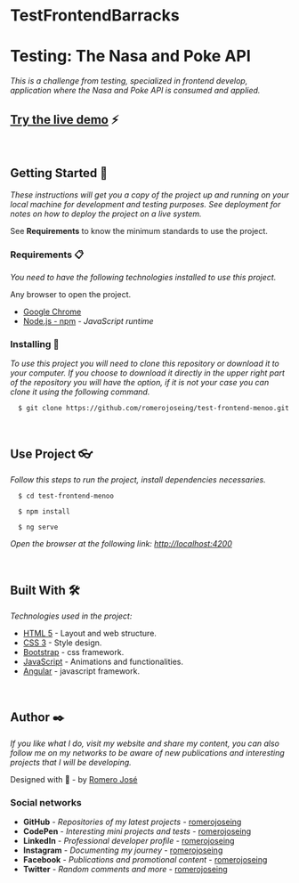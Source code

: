 # TestFrontendBarracks

# Testing: The Nasa and Poke API

_This is a challenge from testing, specialized in frontend develop, application where the Nasa and Poke API is consumed and applied._

## [Try the live demo](https://romerojoseing.github.io/test-frontend-menoo/) ⚡

<br>

## Getting Started 🚀

_These instructions will get you a copy of the project up and running on your local machine for development and testing purposes. See deployment for notes on how to deploy the project on a live system._

See **Requirements** to know the minimum standards to use the project.

### Requirements 📋

_You need to have the following technologies installed to use this project._

Any browser to open the project.

* [Google Chrome](https://www.google.com/intl/es/chrome/)
* [Node.js - npm](https://nodejs.org/es/) - *JavaScript runtime*


### Installing 🔧

_To use this project you will need to clone this repository or download it to your computer. If you choose to download it directly in the upper right part of the repository you will have the option, if it is not your case you can clone it using the following command._

```ssh
  $ git clone https://github.com/romerojoseing/test-frontend-menoo.git
```

<br>

## Use Project 👓

_Follow this steps to run the project, install dependencies necessaries._

```ssh
  $ cd test-frontend-menoo
```

```ssh
  $ npm install
```

```ssh
  $ ng serve
```

_Open the browser at the following link: [http://localhost:4200](http://localhost:4200)_

<br>

## Built With 🛠️

_Technologies used in the project:_

* [HTML 5](https://es.wikipedia.org/wiki/HTML) - Layout and web structure.
* [CSS 3](https://es.wikipedia.org/wiki/Hoja_de_estilos_en_cascada) - Style design.
* [Bootstrap](https://getbootstrap.com/) - css framework.
* [JavaScript](https://es.wikipedia.org/wiki/JavaScript) - Animations and functionalities.
* [Angular](https://angular.io//) - javascript framework.

<br>

## Author ✒️

_If you like what I do, visit my website and share my content, you can also follow me on my networks to be aware of new publications and interesting projects that I will be developing._

Designed with 💖 - by [Romero José](https://romerojose.com/)

### Social networks

* **GitHub** - *Repositories of my latest projects* - [romerojoseing](https://github.com/romerojoseing)
* **CodePen** - *Interesting mini projects and tests* - [romerojoseing](https://codepen.io/romerojoseing)
* **LinkedIn** - *Professional developer profile* - [romerojoseing](https://www.linkedin.com/in/romerojoseing/)
* **Instagram** - *Documenting my journey* - [romerojoseing](https://www.instagram.com/romerojoseing/)
* **Facebook** - *Publications and promotional content* - [romerojoseing](https://www.facebook.com/romerojoseing)
* **Twitter** - *Random comments and more* - [romerojoseing](https://twitter.com/romerojoseing)
